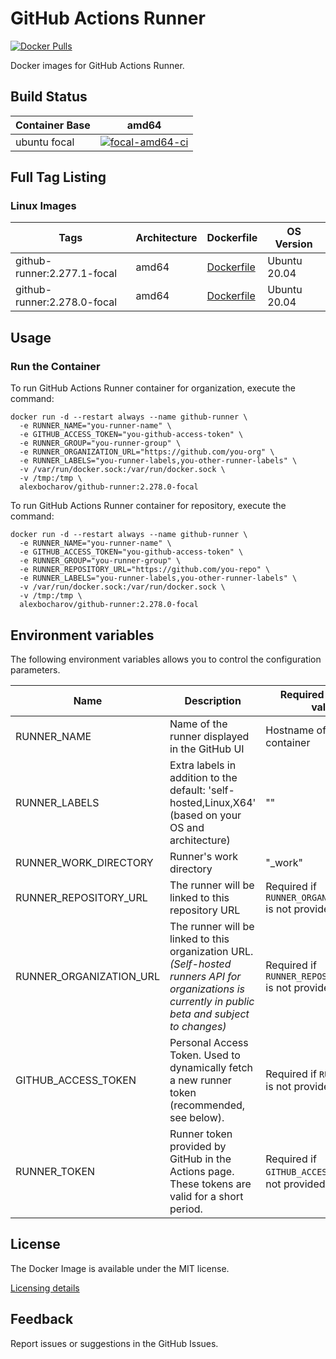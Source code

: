 # GitHub Actions Runner 

[![Docker Pulls](https://img.shields.io/docker/pulls/alexbocharov/github-runner.svg)](https://hub.docker.com/r/alexbocharov/github-runner) 

Docker images for GitHub Actions Runner.

## Build Status

| Container Base | amd64 |
| -------------- | ----- |
| ubuntu focal | [![focal-amd64-ci](https://github.com/alexbocharov/github-actions-runner-docker/actions/workflows/focal-amd64-ci.yml/badge.svg)](https://github.com/alexbocharov/github-actions-runner-docker/actions/workflows/focal-amd64-ci.yml) ||

## Full Tag Listing

### Linux Images

| Tags | Architecture | Dockerfile | OS Version |
| ---- | ------------ | ---------- | ---------- |
| github-runner:2.277.1-focal | amd64 | [Dockerfile](./src/focal/amd64/Dockerfile) | Ubuntu 20.04 |
| github-runner:2.278.0-focal | amd64 | [Dockerfile](./src/focal/amd64/Dockerfile) | Ubuntu 20.04 |

## Usage

### Run the Container

To run GitHub Actions Runner container for organization, execute the command:

```
docker run -d --restart always --name github-runner \
  -e RUNNER_NAME="you-runner-name" \
  -e GITHUB_ACCESS_TOKEN="you-github-access-token" \
  -e RUNNER_GROUP="you-runner-group" \
  -e RUNNER_ORGANIZATION_URL="https://github.com/you-org" \
  -e RUNNER_LABELS="you-runner-labels,you-other-runner-labels" \
  -v /var/run/docker.sock:/var/run/docker.sock \
  -v /tmp:/tmp \
  alexbocharov/github-runner:2.278.0-focal
```

To run GitHub Actions Runner container for repository, execute the command:

```
docker run -d --restart always --name github-runner \
  -e RUNNER_NAME="you-runner-name" \
  -e GITHUB_ACCESS_TOKEN="you-github-access-token" \
  -e RUNNER_GROUP="you-runner-group" \
  -e RUNNER_REPOSITORY_URL="https://github.com/you-repo" \
  -e RUNNER_LABELS="you-runner-labels,you-other-runner-labels" \
  -v /var/run/docker.sock:/var/run/docker.sock \
  -v /tmp:/tmp \
  alexbocharov/github-runner:2.278.0-focal
```

## Environment variables

The following environment variables allows you to control the configuration parameters.

| Name | Description | Required / Default value |
| ---- | ----------- | ------------------------ |
| RUNNER_NAME | Name of the runner displayed in the GitHub UI | Hostname of the container |
| RUNNER_LABELS | Extra labels in addition to the default: 'self-hosted,Linux,X64' (based on your OS and architecture) | "" |
| RUNNER_WORK_DIRECTORY | Runner's work directory | "_work" |
| RUNNER_REPOSITORY_URL | The runner will be linked to this repository URL | Required if `RUNNER_ORGANIZATION_URL` is not provided |
| RUNNER_ORGANIZATION_URL | The runner will be linked to this organization URL. *(Self-hosted runners API for organizations is currently in public beta and subject to changes)* | Required if `RUNNER_REPOSITORY_URL` is not provided |
| GITHUB_ACCESS_TOKEN | Personal Access Token. Used to dynamically fetch a new runner token (recommended, see below). | Required if `RUNNER_TOKEN` is not provided. |
| RUNNER_TOKEN | Runner token provided by GitHub in the Actions page. These tokens are valid for a short period. | Required if `GITHUB_ACCESS_TOKEN` is not provided |

## License

The Docker Image is available under the MIT license.

[Licensing details](./LICENSE)

## Feedback

Report issues or suggestions in the GitHub Issues.
